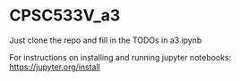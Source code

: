 # CPSC533V_a3

Just clone the repo and fill in the TODOs in a3.ipynb

For instructions on installing and running jupyter notebooks: https://jupyter.org/install

